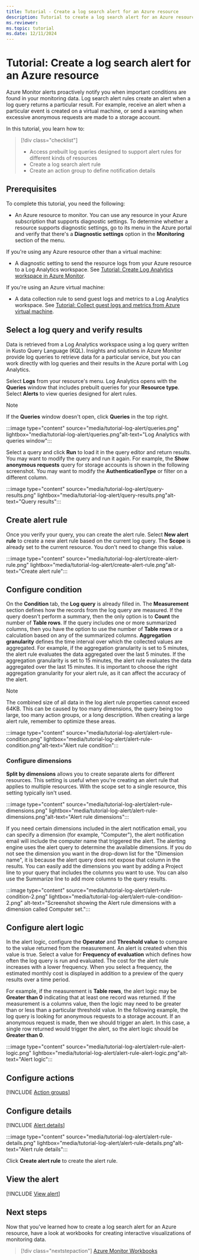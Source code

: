 ```yaml
---
title: Tutorial - Create a log search alert for an Azure resource
description: Tutorial to create a log search alert for an Azure resource.
ms.reviewer: 
ms.topic: tutorial
ms.date: 12/11/2024
---
```


# Tutorial: Create a log search alert for an Azure resource

Azure Monitor alerts proactively notify you when important conditions are found in your monitoring data. Log search alert rules create an alert when a log query returns a particular result. For example, receive an alert when a particular event is created on a virtual machine, or send a warning when excessive anonymous requests are made to a storage account.

In this tutorial, you learn how to:

> [!div class="checklist"]
> * Access prebuilt log queries designed to support alert rules for different kinds of resources
> * Create a log search alert rule
> * Create an action group to define notification details

## Prerequisites

To complete this tutorial, you need the following: 

* An Azure resource to monitor. You can use any resource in your Azure subscription that supports diagnostic settings. To determine whether a resource supports diagnostic settings, go to its menu in the Azure portal and verify that there's a **Diagnostic settings** option in the **Monitoring** section of the menu.

If you're using any Azure resource other than a virtual machine:

* A diagnostic setting to send the resource logs from your Azure resource to a Log Analytics workspace. See [Tutorial: Create Log Analytics workspace in Azure Monitor](../essentials/tutorial-resource-logs.md).

If you're using an Azure virtual machine:

* A data collection rule to send guest logs and metrics to a Log Analytics workspace. See [Tutorial: Collect guest logs and metrics from Azure virtual machine](../vm/tutorial-monitor-vm-guest.md).
 
## Select a log query and verify results

Data is retrieved from a Log Analytics workspace using a log query written in Kusto Query Language (KQL). Insights and solutions in Azure Monitor provide log queries to retrieve data for a particular service, but you can work directly with log queries and their results in the Azure portal with Log Analytics. 

Select **Logs** from your resource's menu. Log Analytics opens with the **Queries** window that includes prebuilt queries for your **Resource type**. Select **Alerts** to view queries designed for alert rules.

> [!NOTE]
> If the **Queries** window doesn't open, click **Queries** in the top right. 

:::image type="content" source="media/tutorial-log-alert/queries.png" lightbox="media/tutorial-log-alert/queries.png"alt-text="Log Analytics with queries window":::

Select a query and click **Run** to load it in the query editor and return results. You may want to modify the query and run it again. For example, the **Show anonymous requests** query for storage accounts is shown in the following screenshot. You may want to modify the **AuthenticationType** or filter on a different column.

:::image type="content" source="media/tutorial-log-alert/query-results.png" lightbox="media/tutorial-log-alert/query-results.png"alt-text="Query results":::

## Create alert rule

Once you verify your query, you can create the alert rule. Select **New alert rule** to create a new alert rule based on the current log query. The **Scope** is already set to the current resource. You don't need to change this value.

:::image type="content" source="media/tutorial-log-alert/create-alert-rule.png" lightbox="media/tutorial-log-alert/create-alert-rule.png"alt-text="Create alert rule":::

## Configure condition

On the **Condition** tab, the **Log query** is already filled in. The **Measurement** section defines how the records from the log query are measured. If the query doesn't perform a summary, then the only option is to **Count** the number of **Table rows**. If the query includes one or more summarized columns, then you have the option to use the number of **Table rows** or a calculation based on any of the summarized columns. **Aggregation granularity** defines the time interval over which the collected values are aggregated. For example, if the aggregation granularity is set to 5 minutes, the alert rule evaluates the data aggregated over the last 5 minutes. If the aggregation granularity is set to 15 minutes, the alert rule evaluates the data aggregated over the last 15 minutes. It is important to choose the right aggregation granularity for your alert rule, as it can affect the accuracy of the alert.

> [!NOTE]
> The combined size of all data in the log alert rule properties cannot exceed 64KB. This can be caused by too many dimensions, the query being too large, too many action groups, or a long description. When creating a large alert rule, remember to optimize these areas. 

:::image type="content" source="media/tutorial-log-alert/alert-rule-condition.png" lightbox="media/tutorial-log-alert/alert-rule-condition.png"alt-text="Alert rule condition":::

### Configure dimensions

**Split by dimensions** allows you to create separate alerts for different resources. This setting is useful when you're creating an alert rule that applies to multiple resources. With the scope set to a single resource, this setting typically isn't used.

:::image type="content" source="media/tutorial-log-alert/alert-rule-dimensions.png" lightbox="media/tutorial-log-alert/alert-rule-dimensions.png"alt-text="Alert rule dimensions":::

If you need certain dimensions included in the alert notification email, you can specify a dimension (for example, "Computer"), the alert notification email will include the computer name that triggered the alert. The alerting engine uses the alert query to determine the available dimensions. If you do not see the dimension you want in the drop-down list for the "Dimension name", it is because the alert query does not expose that column in the results. You can easily add the dimensions you want by adding a Project line to your query that includes the columns you want to use. You can also use the Summarize line to add more columns to the query results. 

:::image type="content" source="media/tutorial-log-alert/alert-rule-condition-2.png" lightbox="media/tutorial-log-alert/alert-rule-condition-2.png" alt-text="Screenshot showing the Alert rule dimensions with a dimension called Computer set.":::

## Configure alert logic

In the alert logic, configure the **Operator** and **Threshold value** to compare to the value returned from the measurement.  An alert is created when this value is true. Select a value for **Frequency of evaluation** which defines how often the log query is run and evaluated. The cost for the alert rule increases with a lower frequency. When you select a frequency, the estimated monthly cost is displayed in addition to a preview of the query results over a time period.

For example, if the measurement is **Table rows**, the alert logic may be **Greater than 0** indicating that at least one record was returned. If the measurement is a columns value, then the logic may need to be greater than or less than a particular threshold value. In the following example, the log query is looking for anonymous requests to a storage account. If an anonymous request is made, then we should trigger an alert. In this case, a single row returned would trigger the alert, so the alert logic should be **Greater than 0**.

:::image type="content" source="media/tutorial-log-alert/alert-rule-alert-logic.png" lightbox="media/tutorial-log-alert/alert-rule-alert-logic.png"alt-text="Alert logic":::

## Configure actions

[!INCLUDE [Action groups](includes/azure-monitor-tutorial-action-group.md)]

## Configure details

[!INCLUDE [Alert details](includes/azure-monitor-tutorial-alert-details.md)]

:::image type="content" source="media/tutorial-log-alert/alert-rule-details.png" lightbox="media/tutorial-log-alert/alert-rule-details.png"alt-text="Alert rule details":::

Click **Create alert rule** to create the alert rule.

## View the alert

[!INCLUDE [View alert](includes/azure-monitor-tutorial-view-alert.md)]

## Next steps

Now that you've learned how to create a log search alert for an Azure resource, have a look at workbooks for creating interactive visualizations of monitoring data.

> [!div class="nextstepaction"]
> [Azure Monitor Workbooks](../visualize/workbooks-overview.md)
